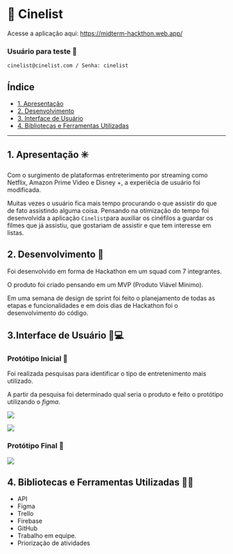 # :movie_camera: Cinelist 

Acesse a aplicação aqui: https://midterm-hackthon.web.app/

### Usuário para teste :mag_right:

`cinelist@cinelist.com / Senha: cinelist`

## Índice

- [1. Apresentação](#1-apresentação)
- [2. Desenvolvimento](#2-desenvolvimento)
- [3. Interface de Usuário](#3-interface-de-usuário)
- [4. Bibliotecas e Ferramentas Utilizadas](#4-bibliotecas-e-ferramentas-utilizadas)

---

## 1. Apresentação :eight_spoked_asterisk:

Com o surgimento de plataformas entreterimento por streaming como Netflix,
Amazon Prime Video e Disney +, a experiêcia de usuário foi modificada.

Muitas vezes o usuário fica mais tempo procurando o que assistir do que de fato assistindo alguma coisa.
Pensando na otimização do tempo foi desenvolvida a aplicação `Cinelist`para auxiliar os cinéfilos a guardar os filmes que já assistiu,
que gostariam de assistir e que tem interesse em listas. 

## 2. Desenvolvimento :memo:

Foi desenvolvido em forma de Hackathon em um squad com 7 integrantes.

O produto foi criado pensando em um MVP (Produto Viável Mínimo).

Em uma semana de design de sprint foi feito o planejamento de todas as etapas e funcionalidades e em dois dias de Hackathon foi o desenvolvimento do código.

## 3.Interface de Usuário :iphone::computer:

### Protótipo Inicial :paperclip:

Foi realizada pesquisas para identificar o tipo de entretenimento mais utilizado.

A partir da pesquisa foi determinado qual seria o produto e feito o protótipo utilizando o _figma_.

![](/src/images/layout01.jpeg)

![](/src/images/layout02.jpeg)

### Protótipo Final :paperclip:

![](/src/images/gif.gif)

## 4. Bibliotecas e Ferramentas Utilizadas :open_file_folder::pushpin:

- API
- Figma
- Trello
- Firebase
- GitHub
- Trabalho em equipe.
- Priorização de atividades
